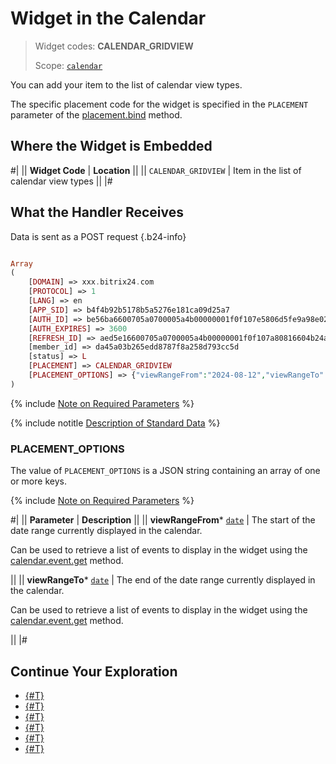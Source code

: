 # Widget in the Calendar

> Widget codes: **CALENDAR_GRIDVIEW**
>
> Scope: [`calendar`](../scopes/permissions.md)
>

You can add your item to the list of calendar view types.

The specific placement code for the widget is specified in the `PLACEMENT` parameter of the [placement.bind](./placement-bind.md) method.

## Where the Widget is Embedded

#|
|| **Widget Code** | **Location** ||
|| `CALENDAR_GRIDVIEW` | Item in the list of calendar view types ||
|#

## What the Handler Receives

Data is sent as a POST request {.b24-info}

```php

Array
(
    [DOMAIN] => xxx.bitrix24.com
    [PROTOCOL] => 1
    [LANG] => en
    [APP_SID] => b4f4b92b5178b5a5276e181ca09d25a7
    [AUTH_ID] => be56ba6600705a0700005a4b00000001f0f107e5806d5fe9a98e02021a72e57645f86a
    [AUTH_EXPIRES] => 3600
    [REFRESH_ID] => aed5e16600705a0700005a4b00000001f0f107a80816604b24a8719792ac2a21d629b5
    [member_id] => da45a03b265edd8787f8a258d793cc5d
    [status] => L
    [PLACEMENT] => CALENDAR_GRIDVIEW
    [PLACEMENT_OPTIONS] => {"viewRangeFrom":"2024-08-12","viewRangeTo":"2024-08-18"}
)

```

{% include [Note on Required Parameters](../../_includes/required.md) %}

{% include notitle [Description of Standard Data](./_includes/widget_data.md) %}

### PLACEMENT_OPTIONS

The value of `PLACEMENT_OPTIONS` is a JSON string containing an array of one or more keys.

{% include [Note on Required Parameters](../../_includes/required.md) %}

#|
|| **Parameter** | **Description** ||
|| **viewRangeFrom***
[`date`](../data-types.md) | The start of the date range currently displayed in the calendar.

Can be used to retrieve a list of events to display in the widget using the [calendar.event.get](../calendar/calendar-event-get.md) method.

||
|| **viewRangeTo***
[`date`](../data-types.md) | The end of the date range currently displayed in the calendar.

Can be used to retrieve a list of events to display in the widget using the [calendar.event.get](../calendar/calendar-event-get.md) method.

||
|#

## Continue Your Exploration

- [{#T}](./placement-bind.md)
- [{#T}](./ui-interaction/index.md)
- [{#T}](./ui-interaction/crm-card.md)
- [{#T}](../interactivity/index.md)
- [{#T}](./open-application.md)
- [{#T}](./open-path.md)